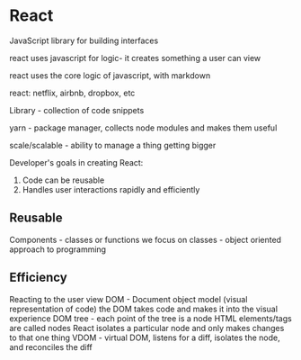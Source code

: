 # React
JavaScript library for building interfaces

react uses javascript for logic- it creates something a user can view

react uses the core logic of javascript, with markdown

react: netflix, airbnb, dropbox, etc

Library - collection of code snippets


yarn - package manager, collects node modules and makes them useful

scale/scalable - ability to manage a thing getting bigger

Developer's goals in creating React:
1. Code can be reusable
2. Handles user interactions rapidly and efficiently

## Reusable
Components - classes or functions
  we focus on classes - object oriented approach to programming

## Efficiency
Reacting to the user view
DOM - Document object model (visual representation of code)
    the DOM takes code and makes it into the visual experience
        DOM tree - each point of the tree is a node
        HTML elements/tags are called nodes
React isolates a particular node and only makes changes to that one thing
VDOM - virtual DOM, listens for a diff, isolates the node, and reconciles the diff
